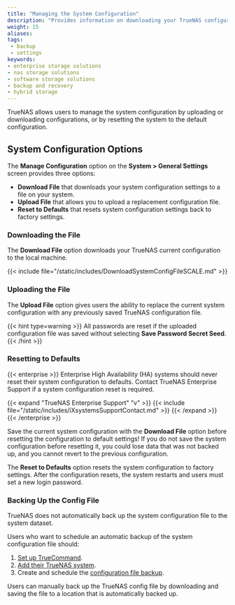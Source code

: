 ```yaml
---
title: "Managing the System Configuration"
description: "Provides information on downloading your TrueNAS configuration to back up system settings, uploading a new configuration file, and resetting back to default settings."
weight: 15
aliases:
tags:
 - backup
 - settings
keywords:
- enterprise storage solutions
- nas storage solutions
- software storage solutions
- backup and recovery
- hybrid storage
---
```


TrueNAS allows users to manage the system configuration by uploading or downloading configurations, or by resetting the system to the default configuration. 

## System Configuration Options
The **Manage Configuration** option on the **System > General Settings** screen provides three options:

* **Download File** that downloads your system configuration settings to a file on your system.
* **Upload File** that allows you to upload a replacement configuration file.
* **Reset to Defaults** that resets system configuration settings back to factory settings.

### Downloading the File
The **Download File** option downloads your TrueNAS current configuration to the local machine.

{{< include file="/static/includes/DownloadSystemConfigFileSCALE.md" >}}

### Uploading the File
The **Upload File** option gives users the ability to replace the current system configuration with any previously saved TrueNAS configuration file.

{{< hint type=warning >}}
All passwords are reset if the uploaded configuration file was saved without selecting **Save Password Secret Seed**.
{{< /hint >}}

### Resetting to Defaults

{{< enterprise >}}
Enterprise High Availability (HA) systems should never reset their system configuration to defaults.
Contact TrueNAS Enterprise Support if a system configuration reset is required.

{{< expand "TrueNAS Enterprise Support" "v" >}}
{{< include file="/static/includes/iXsystemsSupportContact.md" >}}
{{< /expand >}}
{{< /enterprise >}}

Save the current system configuration with the **Download File** option before resetting the configuration to default settings!
If you do not save the system configuration before resetting it, you could lose data that was not backed up, and you cannot revert to the previous configuration.

The **Reset to Defaults** option resets the system configuration to factory settings.
After the configuration resets, the system restarts and users must set a new login password.

### Backing Up the Config File
TrueNAS does not automatically back up the system configuration file to the system dataset.

Users who want to schedule an automatic backup of the system configuration file should:
1. [Set up TrueCommand](https://www.truenas.com/docs/truecommand/tcgettingstarted/install/).
2. [Add their TrueNAS system](https://www.truenas.com/docs/truecommand/tcgettingstarted/connectingtruenas/).
3. Create and schedule the [configuration file backup](https://www.truenas.com/docs/truecommand/userguide/systemmanagement/truenasconfigmanage/#create-a-config-backup).

Users can manually back up the TrueNAS config file by downloading and saving the file to a location that is automatically backed up.
